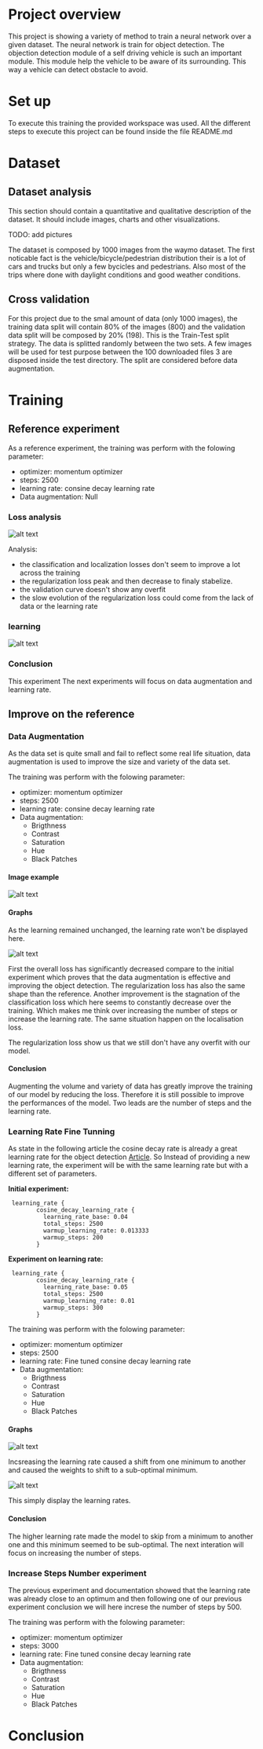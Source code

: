 # Project overview
This project is showing a variety of method to train a neural network over a given dataset. The neural network is train for object detection.
The objection detection module of a self driving vehicle is such an important module. This module help the vehicle to be aware of its surrounding. 
This way a vehicle can detect obstacle to avoid.

# Set up
To execute this training the provided workspace was used. 
All the different steps to execute this project can be found inside the file README.md

# Dataset
## Dataset analysis
This section should contain a quantitative and qualitative description of the dataset. It should include images, charts and other visualizations.

TODO: add pictures 

The dataset is composed by 1000 images from the waymo dataset. 
The first noticable fact is the vehicle/bicycle/pedestrian distribution their is a lot of cars and trucks but only a few bycicles and pedestrians.
Also most of the trips where done with daylight conditions and good weather conditions.

## Cross validation
For this project due to the smal amount of data (only 1000 images), the training data split will contain 80% of the images (800) and the validation data split will be composed by 20% (198). This is the Train-Test split strategy. The data is splitted randomly between the two sets. A few images will be used for test purpose between the 100 downloaded files 3 are disposed inside the test directory.
The split are considered before data augmentation.

# Training
## Reference experiment
As a reference experiment, the training was perform with the folowing parameter:

- optimizer: momentum optimizer
- steps: 2500
- learning rate: consine decay learning rate
- Data augmentation: Null

### Loss analysis

![alt text](./images/Init_exp_loss.png "Loss data of the Reference experiment") 

Analysis:

- the classification and localization losses don't seem to improve a lot across the training
- the regularization loss peak and then decrease to finaly stabelize.
- the validation curve doesn't show any overfit 
- the slow evolution of the regularization loss could come from the lack of data or the learning rate 

### learning

![alt text](./images/Init_exp_learning_rate.png "Learning of the Reference experiment") 

### Conclusion
This experiment 
The next experiments will focus on data augmentation and learning rate.

## Improve on the reference
### Data Augmentation
As the data set is quite small and fail to reflect some real life situation, data augmentation is used to improve the size and variety of the data set.

The training was perform with the folowing parameter:

- optimizer: momentum optimizer
- steps: 2500
- learning rate: consine decay learning rate
- Data augmentation: 
  - Brigthness
  - Contrast
  - Saturation
  - Hue
  - Black Patches
  
  
#### Image example
![alt text](./images/data_augmentation_bis.PNG "example of augmented image") 

#### Graphs
As the learning remained unchanged, the learning rate won't be displayed here.

![alt text](./images/Exp_one_loss.PNG "Losses chart of the experience n°1") 

First the overall loss has significantly decreased compare to the initial experiment which proves that the data augmentation is effective and improving the object detection. The regularization loss has also the same shape than the reference. Another improvement is the stagnation of the classification loss which here seems to constantly decrease over the training. Which makes me think over increasing the number of steps or increase the learning rate. The same situation happen on the localisation loss.

The regularization loss show us that we still don't have any overfit with our model.

#### Conclusion 

Augmenting the volume and variety of data has greatly improve the training of our model by reducing the loss. Therefore it is still possible to improve the performances of the model. Two leads are the number of steps and the learning rate.

### Learning Rate Fine Tunning
As state in the following article the cosine decay rate is already a great learning rate for the object detection [Article](https://neptune.ai/blog/tensorflow-object-detection-api-best-practices-to-training-evaluation-deployment). So Instead of providing a new learning rate, the experiment will be with the same learning rate but with a different set of parameters.

**Initial experiment:**
```
 learning_rate {
        cosine_decay_learning_rate {
          learning_rate_base: 0.04
          total_steps: 2500
          warmup_learning_rate: 0.013333
          warmup_steps: 200
        }
```

**Experiment on learning rate:**
```
 learning_rate {
        cosine_decay_learning_rate {
          learning_rate_base: 0.05
          total_steps: 2500
          warmup_learning_rate: 0.01
          warmup_steps: 300
        }
```

The training was perform with the folowing parameter:

- optimizer: momentum optimizer
- steps: 2500
- learning rate: Fine tuned consine decay learning rate
- Data augmentation: 
  - Brigthness
  - Contrast
  - Saturation
  - Hue
  - Black Patches
#### Graphs
![alt text](./images/Exp_two_loss.PNG "Losses chart of the experience n°2") 

Incsreasing the learning rate caused a shift from one minimum to another and caused the weights to shift to a sub-optimal minimum.

![alt text](./images/Exp_two_learning_rate.PNG "Learning rates chart of the experience n°2") 

This simply display the learning rates.

#### Conclusion

The higher learning rate made the model to skip from a minimum to another one and this minimum seemed to be sub-optimal. The next interation will focus on increasing the number of steps.

### Increase Steps Number experiment
The previous experiment and documentation showed that the learning rate was already close to an optimum and then following one of our previous experiment conclusion we will here increse the number of steps by 500.

The training was perform with the folowing parameter:

- optimizer: momentum optimizer
- steps: 3000
- learning rate: Fine tuned consine decay learning rate
- Data augmentation: 
  - Brigthness
  - Contrast
  - Saturation
  - Hue
  - Black Patches

# Conclusion
